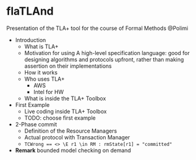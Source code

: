 # flaTLAnd
Presentation of the TLA+ tool for the course of Formal Methods @Polimi

- Introduction
    - What is TLA+
    - Motivation for using A high-level specification language:
        good for designing algorithms and protocols upfront, rather than making
        assertion on their implementations
    - How it works
    - Who uses TLA+
        - AWS
        - Intel for HW
    - What is inside the TLA+ Toolbox
- First Example
    - Live coding inside TLA+ Toolbox
    - TODO: choose first example
- 2-Phase commit
    - Definition of the Resource Managers
    - Actual protocol with Transaction Manager
    - `TCWrong == <> \E r1 \in RM : rmState[r1] = "committed"`
- **Remark** bounded model checking on demand
